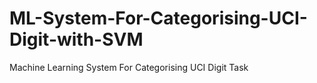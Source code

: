 # ML-System-For-Categorising-UCI-Digit-with-SVM
Machine Learning System For Categorising UCI Digit Task
